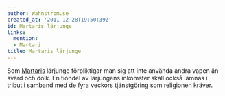 ```yaml
---
author: Wahnstrom.se
created_at: '2011-12-28T19:50:39Z'
id: Martaris lärjunge
links:
  mention:
  - Martari
title: Martaris lärjunge
---
```


Som [Martaris] lärjunge förpliktigar man sig att inte använda andra vapen än svärd och dolk. En
tiondel av lärjungens inkomster skall också lämnas i tribut i samband med de fyra veckors
tjänstgöring som religionen kräver.

  [Martaris]: Martari